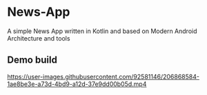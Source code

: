 # News-App
A simple News App written in Kotlin and based on Modern Android Architecture and tools

## Demo build
https://user-images.githubusercontent.com/92581146/206868584-1ae8be3e-a73d-4bd9-a12d-37e9dd00b05d.mp4

